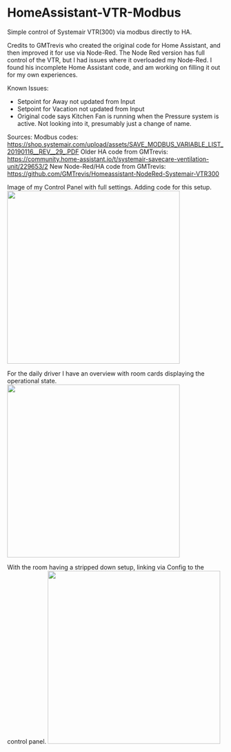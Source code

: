 # HomeAssistant-VTR-Modbus
Simple control of Systemair VTR(300) via modbus directly to HA.

Credits to GMTrevis who created the original code for Home Assistant, and then improved it for use via Node-Red.
The Node Red version has full control of the VTR, but I had issues where it overloaded my Node-Red. 
I found his incomplete Home Assistant code, and am working on filling it out for my own experiences.

Known Issues:
- Setpoint for Away not updated from Input
- Setpoint for Vacation not updated from Input
- Original code says Kitchen Fan is running when the Pressure system is active. Not looking into it, presumably just a change of name.



Sources:
Modbus codes: https://shop.systemair.com/upload/assets/SAVE_MODBUS_VARIABLE_LIST_20190116__REV__29_.PDF
Older HA code from GMTrevis: https://community.home-assistant.io/t/systemair-savecare-ventilation-unit/229653/2 
New Node-Red/HA code from GMTrevis: https://github.com/GMTrevis/Homeassistant-NodeRed-Systemair-VTR300

Image of my Control Panel with full settings. Adding code for this setup.
<img src="https://user-images.githubusercontent.com/58105460/211211731-1c243f97-ea6d-4b15-986a-7e90c34eb5e4.png" width="400">

For the daily driver I have an overview with room cards displaying the operational state.
<img src="https://user-images.githubusercontent.com/58105460/211211807-b32b8dc6-8816-4dd9-9e3c-e7384acd6bf9.png" width="400">

With the room having a stripped down setup, linking via Config to the control panel.
<img src="https://user-images.githubusercontent.com/58105460/211211838-831058e2-42f3-409c-b5d5-5fb6a4974f4a.png" width="400">

